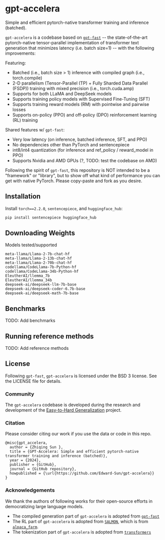 # gpt-accelera

Simple and efficient pytorch-native transformer training and inference (batched).

`gpt-accelera` is a codebase based on [`gpt-fast`](https://github.com/pytorch-labs/gpt-fast/tree/main) -- the state-of-the-art pytorch-native tensor-parallel implementation of transformer text generation that minimizes latency (i.e. batch size=1) -- with the following improvements:

Featuring:

- Batched (i.e., batch size > 1) inference with compiled graph (i.e., torch.compile)
- 2-D parallelism (Tensor-Parallel (TP) + Fully Sharded Data Parallel (FSDP)) training with mixed precision (i.e., torch.cuda.amp)
- Supports for both LLaMA and DeepSeek models
- Supports training policy models with Supervised Fine-Tuning (SFT)
- Supports training reward models (RM) with pointwise and pairwise losses
- Supports on-policy (PPO) and off-policy (DPO) reinforcement learning (RL) training

Shared features w/ `gpt-fast`:

- Very low latency (on inference, batched inference, SFT, and PPO)
- No dependencies other than PyTorch and sentencepiece
- int8/int4 quantization (for inference and ref_policy / reward_model in PPO)
- Supports Nvidia and AMD GPUs (?, TODO: test the codebase on AMD)

Following the spirit of `gpt-fast`, this repository is NOT intended to be a "framework" or "library", but to show off what kind of performance you can get with native PyTorch. Please copy-paste and fork as you desire.

## Installation

Install `torch==2.2.0`, `sentencepiece`, and `huggingface_hub`:

```bash
pip install sentencepiece huggingface_hub
```

## Downloading Weights

Models tested/supported

```
meta-llama/Llama-2-7b-chat-hf
meta-llama/Llama-2-13b-chat-hf
meta-llama/Llama-2-70b-chat-hf
codellama/CodeLlama-7b-Python-hf
codellama/CodeLlama-34b-Python-hf
EleutherAI/llemma_7b
EleutherAI/llemma_34b
deepseek-ai/deepseek-llm-7b-base
deepseek-ai/deepseek-coder-6.7b-base
deepseek-ai/deepseek-math-7b-base
```

## Benchmarks

TODO: Add benchmarks

## Running reference methods

TODO: Add reference methods

## License

Following `gpt-fast`, `gpt-accelera` is licensed under the BSD 3 license. See the LICENSE file for details.

### Community

The `gpt-accelera` codebase is developed during the research and development of the [Easy-to-Hard Generalization](https://github.com/Edward-Sun/easy-to-hard/tree/main) project.

### Citation

Please consider citing our work if you use the data or code in this repo.

```
@misc{gpt_accelera,
  author = {Zhiqing Sun },
  title = {GPT-Accelera: Simple and efficient pytorch-native transformer training and inference (batched)},
  year = {2024},
  publisher = {GitHub},
  journal = {GitHub repository},
  howpublished = {\url{https://github.com/Edward-Sun/gpt-accelera}}
}
```

### Acknowledgements

We thank the authors of following works for their open-source efforts in democratizing large language models.

- The compiled generation part of `gpt-accelera` is adopted from [`gpt-fast`](https://github.com/pytorch-labs/gpt-fast/tree/main)
- The RL part of `gpt-accelera` is adopted from [`SALMON`](https://github.com/IBM/SALMON), which is from [`alpaca_farm`](https://github.com/tatsu-lab/alpaca_farm).
- The tokenization part of `gpt-accelera` is adopted from [`transformers`](https://github.com/huggingface/transformers/tree/main)
